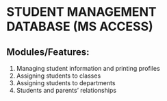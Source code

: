
# STUDENT MANAGEMENT DATABASE (MS ACCESS)
## Modules/Features:
1)	Managing student information and printing profiles
2)	Assigning students to classes
3)	Assigning students to departments
4)	Students and parents’ relationships
